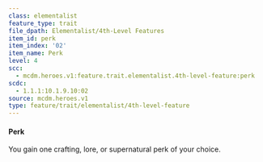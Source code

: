 ```yaml
---
class: elementalist
feature_type: trait
file_dpath: Elementalist/4th-Level Features
item_id: perk
item_index: '02'
item_name: Perk
level: 4
scc:
  - mcdm.heroes.v1:feature.trait.elementalist.4th-level-feature:perk
scdc:
  - 1.1.1:10.1.9.10:02
source: mcdm.heroes.v1
type: feature/trait/elementalist/4th-level-feature
---
```


#### Perk

You gain one crafting, lore, or supernatural perk of your choice.
